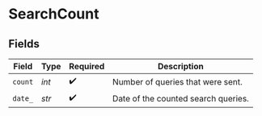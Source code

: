 # SearchCount


## Fields

| Field                               | Type                                | Required                            | Description                         |
| ----------------------------------- | ----------------------------------- | ----------------------------------- | ----------------------------------- |
| `count`                             | *int*                               | :heavy_check_mark:                  | Number of queries that were sent.   |
| `date_`                             | *str*                               | :heavy_check_mark:                  | Date of the counted search queries. |